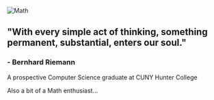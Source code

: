 ![Math](https://i.imgur.com/WjRDn37.gif)

## "With every simple act of thinking, something permanent, substantial, enters our soul."
### - Bernhard Riemann

A prospective Computer Science graduate at CUNY Hunter College  
  
Also a bit of a Math enthusiast...
